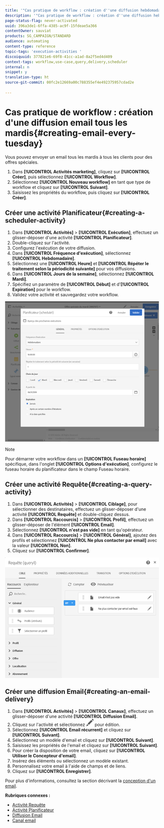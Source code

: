```yaml
---
title: '"Cas pratique de workflow : création d''une diffusion hebdomadaire"'
description: '"Cas pratique de workflow : création d''une diffusion hebdomadaire"'
page-status-flag: never-activated
uuid: 396a3de1-6ffa-4385-ac9f-15fdeae5a366
contentOwner: sauviat
products: SG_CAMPAIGN/STANDARD
audience: automating
content-type: reference
topic-tags: 'execution-activities '
discoiquuid: 377821e6-69f8-41cc-a1ad-8a2f5ed4d409
context-tags: workflow,use-case,query,delivery,scheduler
internal: n
snippet: y
translation-type: ht
source-git-commit: 00fc2e12669a00c788355ef4e492375957cdad2e

---
```



# Cas pratique de workflow : création d'une diffusion email tous les mardis{#creating-email-every-tuesday}

Vous pouvez envoyer un email tous les mardis à tous les clients pour des offres spéciales.

1. Dans **[!UICONTROL Activités marketing]**, cliquez sur **[!UICONTROL Créer]**, puis sélectionnez **[!UICONTROL Workflow]**.
1. Sélectionnez **[!UICONTROL Nouveau workflow]** en tant que type de workflow et cliquez sur **[!UICONTROL Suivant]**.
1. Saisissez les propriétés du workflow, puis cliquez sur **[!UICONTROL Créer]**.

## Créer une activité Planificateur{#creating-a-scheduler-activity}

1. Dans **[!UICONTROL Activités]** &gt; **[!UICONTROL Exécution]**, effectuez un glisser-déposer d'une activité **[!UICONTROL Planificateur]**.
1. Double-cliquez sur l'activité.
1. Configurez l'exécution de votre diffusion.
1. Dans **[!UICONTROL Fréquence d'exécution]**, sélectionnez **[!UICONTROL Hebdomadaire]**.
1. Sélectionnez une **[!UICONTROL Heure]** et **[!UICONTROL Répéter le traitement selon la périodicité suivante]** pour vos diffusions.
1. Dans **[!UICONTROL Jours de la semaine]**, sélectionnez **[!UICONTROL Mardi]**.
1. Spécifiez un paramètre de **[!UICONTROL Début]** et d'**[!UICONTROL Expiration]** pour le workflow.
1. Validez votre activité et sauvegardez votre workflow.

![](assets/scheduler_properties.png)

>[!NOTE]
>
>Pour démarrer votre workflow dans un **[!UICONTROL Fuseau horaire]** spécifique, dans l'onglet **[!UICONTROL Options d'exécution]**, configurez le fuseau horaire du planificateur dans le champ Fuseau horaire.

## Créer une activité Requête{#creating-a-query-activity}

1. Dans **[!UICONTROL Activités]** &gt; **[!UICONTROL Ciblage]**, pour sélectionner des destinataires, effectuez un glisser-déposer d'une activité **[!UICONTROL Requête]** et double-cliquez dessus.
1. Dans **[!UICONTROL Raccourcis]** &gt; **[!UICONTROL Profil]**, effectuez un glisser-déposer de l'élément **[!UICONTROL Email]**.
1. Sélectionnez **[!UICONTROL n'est pas vide]** en tant qu'opérateur.
1. Dans **[!UICONTROL Raccourcis]** &gt; **[!UICONTROL Général]**, ajoutez des profils et sélectionnez **[!UICONTROL Ne plus contacter par email]** avec la valeur **[!UICONTROL Non]**.
1. Cliquez sur **[!UICONTROL Confirmer]**.

![](assets/wf-complement-query.png)

## Créer une diffusion Email{#creating-an-email-delivery}

1. Dans **[!UICONTROL Activités]** &gt; **[!UICONTROL Canaux]**, effectuez un glisser-déposer d'une activité **[!UICONTROL Diffusion Email]**.
1. Cliquez sur l'activité et sélectionnez ![](assets/edit_darkgrey-24px.png) pour édition.
1. Sélectionnez **[!UICONTROL Email récurrent]** et cliquez sur **[!UICONTROL Suivant]**.
1. Sélectionnez un modèle d'email et cliquez sur **[!UICONTROL Suivant]**.
1. Saisissez les propriétés de l'email et cliquez sur **[!UICONTROL Suivant]**.
1. Pour créer la disposition de votre email, cliquez sur **[!UICONTROL Utiliser le Concepteur d'email]**.
1. Insérez des éléments ou sélectionnez un modèle existant.
1. Personnalisez votre email à l'aide de champs et de liens.
1. Cliquez sur **[!UICONTROL Enregistrer]**.

Pour plus d'informations, consultez la section décrivant la [conception d'un email](../../designing/using/designing-from-scratch.md#designing-an-email-content-from-scratch).

**Rubriques connexes :**

* [Activité Requête](../..//automating/using/query.md)
* [Activité Planificateur](../..//automating/using/scheduler.md)
* [Diffusion Email ](../..//automating/using/email-delivery.md)
* [Canal email](../..//channels/using/creating-an-email.md)
